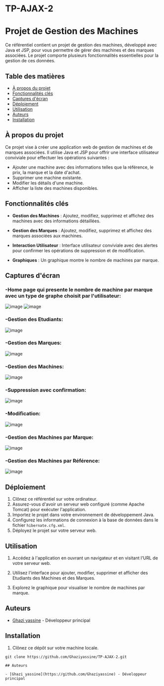 # TP-AJAX-2
# Projet de Gestion des Machines



Ce référentiel contient un projet de gestion des machines, développé avec Java et JSP, pour vous permettre de gérer des machines et des marques associées. Le projet comporte plusieurs fonctionnalités essentielles pour la gestion de ces données.

## Table des matières

- [À propos du projet](#à-propos-du-projet)
- [Fonctionnalités clés](#fonctionnalités-clés)
- [Captures d'écran](#captures-décran)
- [Déploiement](#déploiement)
- [Utilisation](#utilisation)
- [Auteurs](#auteurs)
- [Installation](#installation)


## À propos du projet

Ce projet vise à créer une application web de gestion de machines et de marques associées. Il utilise Java et JSP pour offrir une interface utilisateur conviviale pour effectuer les opérations suivantes :

- Ajouter une machine avec des informations telles que la référence, le prix, la marque et la date d'achat.
- Supprimer une machine existante.
- Modifier les détails d'une machine.
- Afficher la liste des machines disponibles.

## Fonctionnalités clés

- **Gestion des Machines** : Ajoutez, modifiez, supprimez et affichez des machines avec des informations détaillées.

- **Gestion des Marques** : Ajoutez, modifiez, supprimez et affichez des marques associées aux machines.

- **Interaction Utilisateur** : Interface utilisateur conviviale avec des alertes pour confirmer les opérations de suppression et de modification.

- **Graphiques** : Un graphique montre le nombre de machines par marque.

## Captures d'écran
### -Home page qui presente le nombre de machine par marque avec un type de graphe choisit par l'utilisateur:
![image](https://github.com/Ghaziyassine/TP-AJAX-2/assets/114885285/212590c7-d2fa-4a0e-acd2-4567ee798d99)
![image](https://github.com/Ghaziyassine/TP-AJAX-2/assets/114885285/4b232bfc-ee0c-4931-bf62-93125f64d2c4)

### -Gestion des Etudiants:
![image](https://github.com/Ghaziyassine/TP-AJAX-2/assets/114885285/0c652ba3-616a-4caa-839a-ccb7abd305eb)

### -Gestion des Marques:
![image](https://github.com/Ghaziyassine/TP-AJAX-2/assets/114885285/d86c2f83-a80c-4a82-b847-4d792b6eb8f4)

### -Gestion des Machines:
![image](https://github.com/Ghaziyassine/TP-AJAX-2/assets/114885285/c88f66f5-faed-438b-a46b-db1f93b3855b)

### -Suppression avec confirmation:
![image](https://github.com/Ghaziyassine/TP-AJAX-2/assets/114885285/6c4957bf-ef76-4ce5-85e8-5e6805016a0a)

### -Modification:
![image](https://github.com/Ghaziyassine/TP-AJAX-2/assets/114885285/7e3c808a-b2db-4400-8808-f9fc886387c9)

### -Gestion des Machines par Marque:
![image](https://github.com/Ghaziyassine/TP-AJAX-2/assets/114885285/2a6a9d03-15b6-41a1-95ef-219eba796b9d)

### -Gestion des Machines par Référence:
![image](https://github.com/Ghaziyassine/TP-AJAX-2/assets/114885285/d5869072-a6ba-47e0-b35c-e603fa7b60d5)

## Déploiement

1. Clônez ce référentiel sur votre ordinateur.
2. Assurez-vous d'avoir un serveur web configuré (comme Apache Tomcat) pour exécuter l'application.
3. Importez le projet dans votre environnement de développement Java.
4. Configurez les informations de connexion à la base de données dans le fichier `hibernate.cfg.xml`.
5. Déployez le projet sur votre serveur web.

## Utilisation

1. Accédez à l'application en ouvrant un navigateur et en visitant l'URL de votre serveur web.

2. Utilisez l'interface pour ajouter, modifier, supprimer et afficher des Etudiants des Machines et des Marques.

3. Explorez le graphique pour visualiser le nombre de machines par marque.
## Auteurs

- [Ghazi yassine](https://github.com/Ghaziyassine) - Développeur principal

## Installation

1. Clônez ce dépôt sur votre machine locale.

```shell
git clone https://github.com/Ghaziyassine/TP-AJAX-2.git

## Auteurs

- [Ghazi yassine](https://github.com/Ghaziyassine) - Développeur principal


